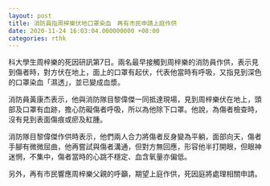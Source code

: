 ```yaml
---
layout: post
title: 消防員指周梓樂伏地口罩染血　再有市民申請上庭作供
date: 2020-11-24 16:03:04.000000000 +08:00
categories: rthk
---
```


科大學生周梓樂的死因研訊第7日。兩名最早接觸到周梓樂的消防員作供，表示見到傷者時，對方伏在地上，面上的口罩有起伏，代表他當時有呼吸，又指見到深色的口罩染血「濕透」，並已變成血漿。

消防員黃康杰表示，他與消防隊目黎偉傑一同抵達現場，見到周梓樂伏在地上，頭部及口罩有血跡，擔心防礙傷者呼吸，所以為他除下口罩。他說，為傷者檢查時，沒有見到表面傷痕或瘀及紅腫。

消防隊目黎偉傑作供時表示，他們兩人合力將傷者反身變為平躺，面部向天，傷者手腳有微微屈曲，他再嘗試與傷者溝通，但對方無回應，形容他半打開眼，但眼神迷惘，不集中，傷者當時的心跳不穩定、血含氧量亦偏低。

另外，再有市民響應周梓樂父親的呼籲，期望上庭作供，死因庭將處理相關申請。
